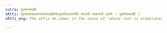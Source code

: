```yaml
---
sutra: मूलमस्याबर्हि
vRtti: मूलशब्दात्प्रथमासमर्थादाबर्हीत्येवमुपाधिकादस्येति षष्ठ्यर्थे यत्प्रत्ययो भवति । मूलमेषामाबर्हि ॥
vRtti_eng: The affix यत् comes in the sense of 'whose root is eradicated,' after the word '_mula_,' being in the first case in construction.

---
```

